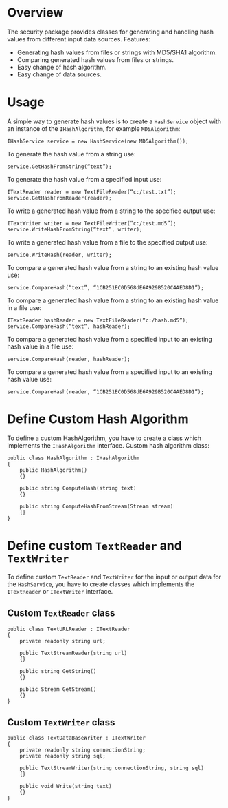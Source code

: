 # Overview #
The security package provides classes for generating and handling hash values from different input data sources.
Features:
  * Generating hash values from files or strings with MD5/SHA1 algorithm.
  * Comparing generated hash values from files or strings.
  * Easy change of hash algorithm.
  * Easy change of data sources.


# Usage #
A simple way to generate hash values is to create a `HashService` object with an instance of the `IHashAlgorithm`, for example `MD5Algorithm`:

```
IHashService service = new HashService(new MD5Algorithm());
```

To generate the hash value from a string use:

```
service.GetHashFromString(“text”);
```

To generate the hash value from a specified input use:

```
ITextReader reader = new TextFileReader(“c:/test.txt”);
service.GetHashFromReader(reader);
```

To write a generated hash value from a string to the specified output use:

```
ITextWriter writer = new TextFileWriter(“c:/test.md5”);
service.WriteHashFromString(“text”, writer);
```

To write a generated hash value from a file to the specified output use:

```
service.WriteHash(reader, writer);
```

To compare a generated hash value from a string to an existing hash value use:

```
service.CompareHash(“text”, “1CB251EC0D568dE6A929B520C4AED8D1”);
```

To compare a generated hash value from a string to an existing hash value in a file use:

```
ITextReader hashReader = new TextFileReader(“c:/hash.md5”);
service.CompareHash(“text”, hashReader);
```

To compare a generated hash value from a specified input to an existing hash value in a file use:

```
service.CompareHash(reader, hashReader);
```

To compare a generated hash value from a specified input to an existing hash value use:

```
service.CompareHash(reader, “1CB251EC0D568dE6A929B520C4AED8D1”);
```

# Define Custom Hash Algorithm #
To define a custom HashAlgorithm, you have to create a class which implements the `IHashAlgorithm` interface.
Custom hash algorithm class:

```
public class HashAlgorithm : IHashAlgorithm
{
    public HashAlgorithm()
    {}

    public string ComputeHash(string text)
    {}

    public string ComputeHashFromStream(Stream stream)
    {}
}
```

# Define custom `TextReader` and `TextWriter` #
To define custom `TextReader` and `TextWriter` for the input or output data for the `HashService`, you have to create classes which implements the `ITextReader` or `ITextWriter` interface.

## Custom `TextReader` class ##

```
public class TextURLReader : ITextReader
{
    private readonly string url;

    public TextStreamReader(string url)
    {}

    public string GetString()
    {}

    public Stream GetStream()
    {}
}
```

## Custom `TextWriter` class ##

```
public class TextDataBaseWriter : ITextWriter
{
    private readonly string connectionString;
    private readonly string sql;

    public TextStreamWriter(string connectionString, string sql)
    {}

    public void Write(string text)
    {}
}
```
